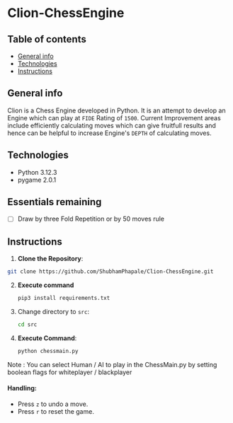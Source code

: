 # Clion-ChessEngine

## Table of contents
* [General info](#general-info)
* [Technologies](#technologies)
* [Instructions](#instructions)


## General info
Clion is a Chess Engine developed in Python. It is an attempt to develop an Engine which can play at `FIDE` Rating of `1500`. Current Improvement areas include efficiently calculating moves which can give fruitfull results and hence can be helpful to increase Engine's `DEPTH` of calculating moves.

## Technologies
* Python 3.12.3
* pygame 2.0.1

## Essentials remaining
- [ ] Draw by three Fold Repetition or by 50 moves rule

## Instructions
1.  **Clone the Repository**:
   ```bash
   git clone https://github.com/ShubhamPhapale/Clion-ChessEngine.git

   ```
2. **Execute command** 
   ```bash
   pip3 install requirements.txt
   ```
3. Change directory to `src`:
   ```bash
   cd src
   ```
3. **Execute Command**:
   ```bash
   python chessmain.py
   ```
Note : You can select Human / AI to play in the ChessMain.py by setting boolean flags for whiteplayer / blackplayer

#### Handling:
* Press `z` to undo a move.
* Press `r` to reset the game.
